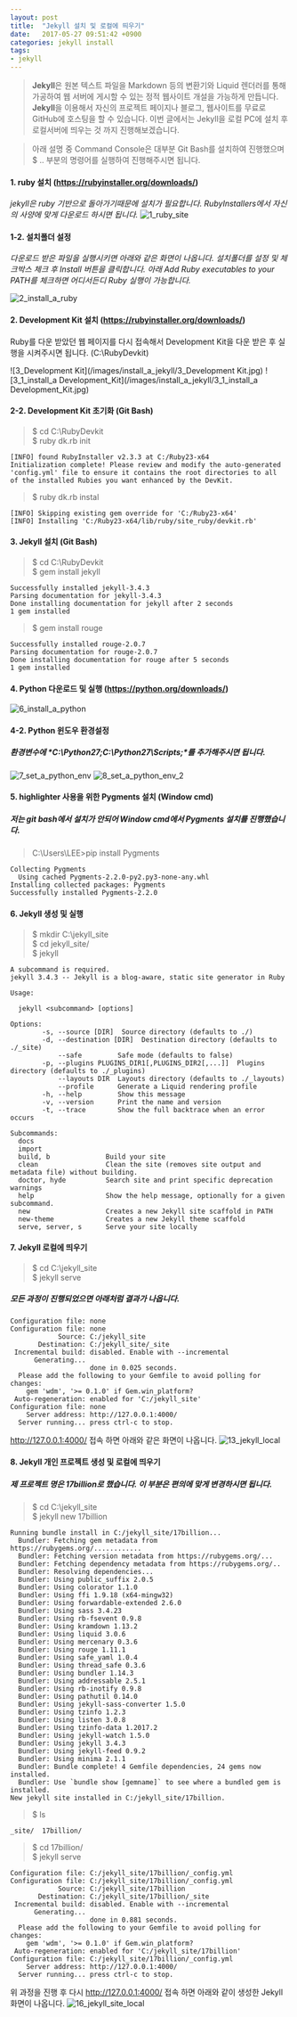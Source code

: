 ```yaml
---
layout: post
title:  "Jekyll 설치 및 로컬에 띄우기"
date:   2017-05-27 09:51:42 +0900
categories: jekyll install
tags:
- jekyll
---
```


>  **Jekyll**은 원본 텍스트 파일을 Markdown 등의 변환기와 Liquid 렌더러를 통해 가공하여 웹 서버에 게시할 수 있는 정적 웹사이트 개설을 가능하게 만듭니다. <br>
>  **Jekyll**을 이용해서 자신의 프로젝트 페이지나 블로그, 웹사이트를 무료로 GitHub에 호스팅을 할 수 있습니다.
 이번 글에서는 Jekyll을 로컬 PC에 설치 후 로컬서버에 띄우는 것 까지 진행해보겠습니다.
 
> 아래 설명 중 Command Console은 대부분 Git Bash를 설치하여 진행했으며 <br>
> $ .. 부분의 명령어를 실행하여 진행해주시면 됩니다.


 
 
#### 1. ruby 설치 (<https://rubyinstaller.org/downloads/>)
*jekyll은 ruby 기반으로 돌아가기때문에 설치가 필요합니다. RubyInstallers에서 자신의 사양에 맞게 다운로드 하시면 됩니다.*
![1_ruby_site](/images/install_a_jekyll/1_ruby_site.jpg)
#### 1-2. 설치폴더 설정

*다운로드 받은 파일을 실행시키면 아래와 같은 화면이 나옵니다. 설치폴더를 설정 및 체크박스 체크 후 Install 버튼을 클릭합니다. 아래 Add Ruby executables to your PATH를 체크하면 어디서든디 Ruby 실행이 가능합니다.*

![2_install_a_ruby](/images/install_a_jekyll/2_install_a_ruby.jpg)

#### 2. Development Kit 설치 (<https://rubyinstaller.org/downloads/>)
Ruby를 다운 받았던 웹 페이지를 다시 접속해서 Development Kit을 다운 받은 후 실행을 시켜주시면 됩니다. (C:\RubyDevkit)

![3_Development Kit](/images/install_a_jekyll/3_Development Kit.jpg)
![3_1_install_a Development_Kit](/images/install_a_jekyll/3_1_install_a Development_Kit.jpg)

#### 2-2. Development Kit 초기화 (Git Bash)
> $ cd C:\RubyDevkit <br>
> $ ruby dk.rb init	
```
[INFO] found RubyInstaller v2.3.3 at C:/Ruby23-x64
Initialization complete! Please review and modify the auto-generated
'config.yml' file to ensure it contains the root directories to all
of the installed Rubies you want enhanced by the DevKit.
```
> $ ruby dk.rb instal
```
[INFO] Skipping existing gem override for 'C:/Ruby23-x64'
[INFO] Installing 'C:/Ruby23-x64/lib/ruby/site_ruby/devkit.rb'
```

#### 3. Jekyll 설치 (Git Bash)
> $ cd C:\RubyDevkit <br>
> $ gem install jekyll <br>
```
Successfully installed jekyll-3.4.3
Parsing documentation for jekyll-3.4.3
Done installing documentation for jekyll after 2 seconds
1 gem installed
```
> $ gem install rouge
```
Successfully installed rouge-2.0.7
Parsing documentation for rouge-2.0.7
Done installing documentation for rouge after 5 seconds
1 gem installed
```

#### 4. Python 다운로드 및 실행 (<https://python.org/downloads/>)
![6_install_a_python](/images/install_a_jekyll/6_install_a_python.jpg)
#### 4-2. Python 윈도우 환경설정
##### 환경변수에 *C:\Python27;C:\Python27\Scripts;*를 추가해주시면 됩니다.
![7_set_a_python_env](/images/install_a_jekyll/7_set_a_python_env.jpg)
![8_set_a_python_env_2](/images/install_a_jekyll/8_set_a_python_env_2.jpg)


#### 5. highlighter 사용을 위한 Pygments 설치 (Window cmd)
##### 저는 git bash에서 설치가 안되어 Window cmd에서 Pygments 설치를 진행했습니다.
> C:\Users\LEE>pip install Pygments
~~~
Collecting Pygments
  Using cached Pygments-2.2.0-py2.py3-none-any.whl
Installing collected packages: Pygments
Successfully installed Pygments-2.2.0
~~~

#### 6. Jekyll 생성 및 실행
> $ mkdir C:\jekyll_site <br>
> $ cd jekyll_site/ <br>
> $ jekyll

~~~
A subcommand is required.
jekyll 3.4.3 -- Jekyll is a blog-aware, static site generator in Ruby

Usage:

  jekyll <subcommand> [options]

Options:
        -s, --source [DIR]  Source directory (defaults to ./)
        -d, --destination [DIR]  Destination directory (defaults to ./_site)
            --safe         Safe mode (defaults to false)
        -p, --plugins PLUGINS_DIR1[,PLUGINS_DIR2[,...]]  Plugins directory (defaults to ./_plugins)
            --layouts DIR  Layouts directory (defaults to ./_layouts)
            --profile      Generate a Liquid rendering profile
        -h, --help         Show this message
        -v, --version      Print the name and version
        -t, --trace        Show the full backtrace when an error occurs

Subcommands:
  docs
  import
  build, b              Build your site
  clean                 Clean the site (removes site output and metadata file) without building.
  doctor, hyde          Search site and print specific deprecation warnings
  help                  Show the help message, optionally for a given subcommand.
  new                   Creates a new Jekyll site scaffold in PATH
  new-theme             Creates a new Jekyll theme scaffold
  serve, server, s      Serve your site locally
~~~

#### 7. Jekyll 로컬에 띄우기
> $ cd C:\jekyll_site <br>
> $ jekyll serve
##### 모든 과정이 진행되었으면 아래처럼 결과가 나옵니다.
~~~
Configuration file: none
Configuration file: none
            Source: C:/jekyll_site
       Destination: C:/jekyll_site/_site
 Incremental build: disabled. Enable with --incremental
      Generating...
                    done in 0.025 seconds.
  Please add the following to your Gemfile to avoid polling for changes:
    gem 'wdm', '>= 0.1.0' if Gem.win_platform?
 Auto-regeneration: enabled for 'C:/jekyll_site'
Configuration file: none
    Server address: http://127.0.0.1:4000/
  Server running... press ctrl-c to stop.
~~~
http://127.0.0.1:4000/ 접속 하면 아래와 같은 화면이 나옵니다.
![13_jekyll_local](/images/install_a_jekyll/13_jekyll_local.jpg)

#### 8. Jekyll 개인 프로젝트 생성 및 로컬에 띄우기
##### 제 프로젝트 명은 17billion로 했습니다. 이 부분은 편의에 맞게 변경하시면 됩니다.
> $ cd C:\jekyll_site <br>
> $ jekyll new 17billion
```
Running bundle install in C:/jekyll_site/17billion...
  Bundler: Fetching gem metadata from https://rubygems.org/............
  Bundler: Fetching version metadata from https://rubygems.org/...
  Bundler: Fetching dependency metadata from https://rubygems.org/..
  Bundler: Resolving dependencies...
  Bundler: Using public_suffix 2.0.5
  Bundler: Using colorator 1.1.0
  Bundler: Using ffi 1.9.18 (x64-mingw32)
  Bundler: Using forwardable-extended 2.6.0
  Bundler: Using sass 3.4.23
  Bundler: Using rb-fsevent 0.9.8
  Bundler: Using kramdown 1.13.2
  Bundler: Using liquid 3.0.6
  Bundler: Using mercenary 0.3.6
  Bundler: Using rouge 1.11.1
  Bundler: Using safe_yaml 1.0.4
  Bundler: Using thread_safe 0.3.6
  Bundler: Using bundler 1.14.3
  Bundler: Using addressable 2.5.1
  Bundler: Using rb-inotify 0.9.8
  Bundler: Using pathutil 0.14.0
  Bundler: Using jekyll-sass-converter 1.5.0
  Bundler: Using tzinfo 1.2.3
  Bundler: Using listen 3.0.8
  Bundler: Using tzinfo-data 1.2017.2
  Bundler: Using jekyll-watch 1.5.0
  Bundler: Using jekyll 3.4.3
  Bundler: Using jekyll-feed 0.9.2
  Bundler: Using minima 2.1.1
  Bundler: Bundle complete! 4 Gemfile dependencies, 24 gems now installed.
  Bundler: Use `bundle show [gemname]` to see where a bundled gem is installed.
New jekyll site installed in C:/jekyll_site/17billion.
```
> $ ls
```
_site/  17billion/
```
> $ cd 17billion/ <br>
> $ jekyll serve
```
Configuration file: C:/jekyll_site/17billion/_config.yml
Configuration file: C:/jekyll_site/17billion/_config.yml
            Source: C:/jekyll_site/17billion
       Destination: C:/jekyll_site/17billion/_site
 Incremental build: disabled. Enable with --incremental
      Generating...
                    done in 0.881 seconds.
  Please add the following to your Gemfile to avoid polling for changes:
    gem 'wdm', '>= 0.1.0' if Gem.win_platform?
 Auto-regeneration: enabled for 'C:/jekyll_site/17billion'
Configuration file: C:/jekyll_site/17billion/_config.yml
    Server address: http://127.0.0.1:4000/
  Server running... press ctrl-c to stop.
```
위 과정을 진행 후 다시 http://127.0.0.1:4000/ 접속 하면 아래와 같이 생성한 Jekyll 화면이 나옵니다.
![16_jekyll_site_local](/images/install_a_jekyll/16_jekyll_site_local.jpg)


[jekyll-docs]: https://jekyllrb.com/docs/home
[jekyll-gh]:   https://github.com/jekyll/jekyll
[jekyll-talk]: https://talk.jekyllrb.com/
